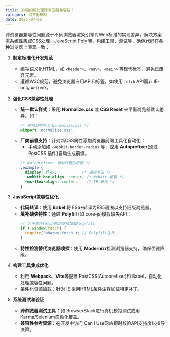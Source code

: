 ```yaml
---
title: 前端如何处理跨浏览器兼容性？
category: 浏览器机制
date: 2025-07-06
---
```

跨浏览器兼容性问题源于不同浏览器渲染引擎对Web标准的实现差异，解决方案需系统性集成CSS处理、JavaScript Polyfill、构建工具、测试等，确保代码在各种浏览器上表现一致：

1.  **制定标准化开发规范**  
    - 编写语义化HTML，如 `<header>`、`<nav>`、`<main>` 等现代标签，避免已废弃元素。  
    - 遵循W3C规范，避免浏览器专用API和标签，如使用 `fetch` API而非 IE-only `ActiveX`。  

2.  **强化CSS兼容性处理**  
    - **统一默认样式**：采用 **Normalize.css** 或 **CSS Reset** 来平衡浏览器默认差异，如：  
      ```css
      /* 在项目中导入 Normalize.css */
      @import 'normalize.css';
      ```
    - **厂商前缀支持**：针对新CSS属性添加浏览器前缀工具化自动化：  
      - 手动添加如 `-webkit-border-radius` 等，或用 **Autoprefixer**(通过 PostCSS 插件)自动生成前缀。  
      ```css
      /* Autoprefixer 自动处理后示例 */
      .example {
        display: flex;           /* 通用写法 */
        -webkit-box-align: center; /* Webkit 兼容 */
        -ms-flex-align: center;    /* IE 兼容 */
      }
      ```

3.  **JavaScript兼容性优化**  
    - **代码转译**：使用 **Babel** 将 ES6+转译为ES5语法以支持旧版浏览器。  
    - **填补缺失特性**：通过 **Polyfill** (如 core-js)模拟缺失API：  
      ```javascript
      // 为不支持fetch的浏览器加载Polyfill
      if (!window.fetch) {
        require('whatwg-fetch'); // Polyfill注入
      }
      ```
    - **特性检测替代浏览器嗅探**：使用 **Modernizr**检测浏览器支持，确保优雅降级。  

4.  **构建工具集成优化**  
    - 利用 **Webpack**、**Vite**等配置 PostCSS(Autoprefixer)和 Babel，自动化处理兼容性问题。  
    - 条件化资源加载：针对 IE 采用HTML条件注释加载特定补丁。  

5.  **系统测试和验证**  
    - **跨浏览器测试工具**：如 BrowserStack进行真机模拟测试或用 Karma/Selenium自动化覆盖。  
    - **兼容性参考资源**：在开发中访问 Can I Use网站即时校验API支持度以指导决策。
